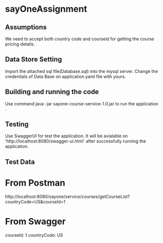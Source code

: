 # sayOneAssignment

Assumptions
-------------------
We need to accept both country code and courseid for getting the course pricing details.

Data Store Setting
--------------------
Import the attached  sql file(Database.sql) into the mysql server.
Change the credentials of Data Base on application.yaml file with yours.

 Building and running the code
 --------------------
  Use command java -jar sayone-course-service-1.0.jar to run the application .
      
 Testing
 --------------------
 Use SwaggerUI for test the application.
 It will be avialable on 'http://localhost:8080/swagger-ui.html' after successfully running the application.
 
 
 Test Data
-------------------
From Postman
============
http://localhost:8080/sayone/service/courses/getCourseList?countryCode=US&courseId=1

From Swagger
============
courseId: 1
countryCode: US

  
  
